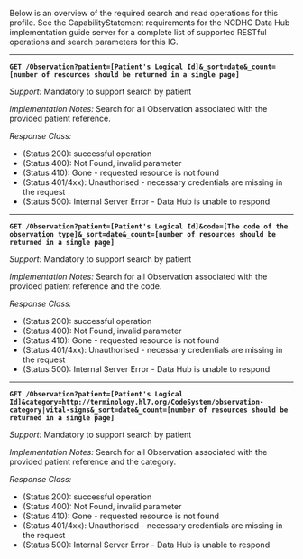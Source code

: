 Below is an overview of the required search and read operations for this profile. See the CapabilityStatement requirements for the NCDHC Data Hub implementation guide server for a complete list of supported RESTful operations and search parameters for this IG.


-----------
**`GET /Observation?patient=[Patient's Logical Id]&_sort=date&_count=[number of resources should be returned in a single page]`**

*Support:* Mandatory to support search by patient

*Implementation Notes:*  Search for all Observation associated with the provided patient reference.

*Response Class:*

-   (Status 200): successful operation
-   (Status 400): Not Found, invalid parameter
-   (Status 410): Gone - requested resource is not found
-   (Status 401/4xx): Unauthorised - necessary credentials are missing in the request
-   (Status 500): Internal Server Error - Data Hub is unable to respond


-----------
**`GET /Observation?patient=[Patient's Logical Id]&code=[The code of the observation type]&_sort=date&_count=[number of resources should be returned in a single page]`**

*Support:* Mandatory to support search by patient

*Implementation Notes:*  Search for all Observation associated with the provided patient reference and the code.

*Response Class:*

-   (Status 200): successful operation
-   (Status 400): Not Found, invalid parameter
-   (Status 410): Gone - requested resource is not found
-   (Status 401/4xx): Unauthorised - necessary credentials are missing in the request
-   (Status 500): Internal Server Error - Data Hub is unable to respond


-----------
**`GET /Observation?patient=[Patient's Logical Id]&category=http://terminology.hl7.org/CodeSystem/observation-category|vital-signs&_sort=date&_count=[number of resources should be returned in a single page]`**

*Support:* Mandatory to support search by patient

*Implementation Notes:*  Search for all Observation associated with the provided patient reference and the category.

*Response Class:*

-   (Status 200): successful operation
-   (Status 400): Not Found, invalid parameter
-   (Status 410): Gone - requested resource is not found
-   (Status 401/4xx): Unauthorised - necessary credentials are missing in the request
-   (Status 500): Internal Server Error - Data Hub is unable to respond